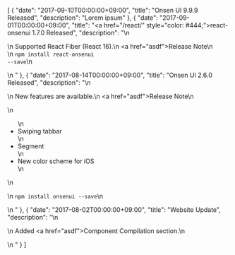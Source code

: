 [
  {
    "date": "2017-09-10T00:00:00+09:00",
    "title": "Onsen UI 9.9.9 Released",
    "description": "Lorem ipsum"
  },
  {
    "date": "2017-09-01T00:00:00+09:00",
    "title": "<a href=\"/react/\" style=\"color: #444;\">react-onsenui</a> 1.7.0 Released",
    "description": "\n            <p>\n                Supported React Fiber (React 16).\n                <a href=\"asdf\">Release Note</a>\n                <br>\n                <code>npm install react-onsenui --save</code>\n            </p>\n          "
  },
  {
    "date": "2017-08-14T00:00:00+09:00",
    "title": "Onsen UI 2.6.0 Released",
    "description": "\n            <p>\n              New features are available.\n              <a href=\"asdf\">Release Note</a>\n            </p>\n            <ul>\n              <li>Swiping tabbar</li>\n              <li>Segment</li>\n              <li>New color scheme for iOS</li>\n            </ul>\n            <p>\n              <code>npm install onsenui --save</code>\n            </p>\n          "
  },
  {
    "date": "2017-08-02T00:00:00+09:00",
    "title": "Website Update",
    "description": "\n            <p>\n              Added <a href=\"asdf\">Component Compilation</a> section.\n            </p>\n          "
  }
]